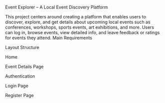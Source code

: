 Event Explorer – A Local Event Discovery Platform


This project centers around creating a platform that enables users to discover, explore, and get details about upcoming local events such as conferences, workshops, sports events, art exhibitions, and more. Users can log in, browse events, view detailed info, and leave feedback or ratings for events they attend.
Main Requirements

  Layout Structure
  
  Home
  
  Event Details Page

Authentication

   Login Page
   
   Register Page


